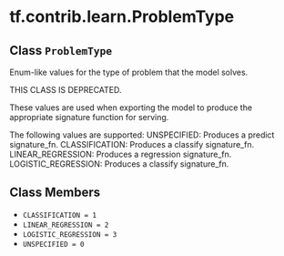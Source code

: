<div itemscope itemtype="http://developers.google.com/ReferenceObject">
<meta itemprop="name" content="tf.contrib.learn.ProblemType" />
<meta itemprop="path" content="Stable" />
<meta itemprop="property" content="CLASSIFICATION"/>
<meta itemprop="property" content="LINEAR_REGRESSION"/>
<meta itemprop="property" content="LOGISTIC_REGRESSION"/>
<meta itemprop="property" content="UNSPECIFIED"/>
</div>

# tf.contrib.learn.ProblemType

## Class `ProblemType`

Enum-like values for the type of problem that the model solves.



<!-- Placeholder for "Used in" -->

THIS CLASS IS DEPRECATED.

These values are used when exporting the model to produce the appropriate
signature function for serving.

The following values are supported:
  UNSPECIFIED: Produces a predict signature_fn.
  CLASSIFICATION: Produces a classify signature_fn.
  LINEAR_REGRESSION: Produces a regression signature_fn.
  LOGISTIC_REGRESSION: Produces a classify signature_fn.

## Class Members

* `CLASSIFICATION = 1` <a id="CLASSIFICATION"></a>
* `LINEAR_REGRESSION = 2` <a id="LINEAR_REGRESSION"></a>
* `LOGISTIC_REGRESSION = 3` <a id="LOGISTIC_REGRESSION"></a>
* `UNSPECIFIED = 0` <a id="UNSPECIFIED"></a>
